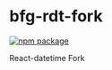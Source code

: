 # bfg-rdt-fork

[![npm package][npm-badge]][npm]

React-datetime Fork

[npm-badge]: https://img.shields.io/npm/v/npm-package.png?style=flat-square
[npm]: https://www.npmjs.com/package/bfg-rdt-fork
